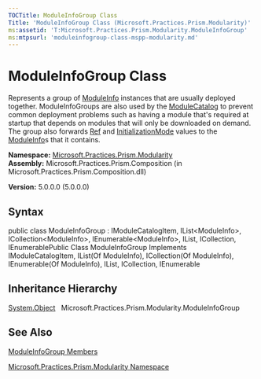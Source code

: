 ```yaml
---
TOCTitle: ModuleInfoGroup Class
Title: 'ModuleInfoGroup Class (Microsoft.Practices.Prism.Modularity)'
ms:assetid: 'T:Microsoft.Practices.Prism.Modularity.ModuleInfoGroup'
ms:mtpsurl: 'moduleinfogroup-class-mspp-modularity.md'
---
```


# ModuleInfoGroup Class

Represents a group of [ModuleInfo](https://msdn.microsoft.com/library/microsoft.practices.prism.modularity.moduleinfo) instances that are usually deployed together. ModuleInfoGroups are also used by the [ModuleCatalog](https://msdn.microsoft.com/library/microsoft.practices.prism.modularity.modulecatalog) to prevent common deployment problems such as having a module that's required at startup that depends on modules that will only be downloaded on demand. The group also forwards [Ref](https://msdn.microsoft.com/library/microsoft.practices.prism.modularity.moduleinfogroup.ref) and [InitializationMode](https://msdn.microsoft.com/library/microsoft.practices.prism.modularity.moduleinfogroup.initializationmode) values to the [ModuleInfo](https://msdn.microsoft.com/library/microsoft.practices.prism.modularity.moduleinfo)s that it contains.

**Namespace:** [Microsoft.Practices.Prism.Modularity](https://msdn.microsoft.com/library/microsoft.practices.prism.modularity)
**Assembly:** Microsoft.Practices.Prism.Composition (in Microsoft.Practices.Prism.Composition.dll)

**Version:** 5.0.0.0 (5.0.0.0)

## Syntax
public class ModuleInfoGroup : IModuleCatalogItem, IList&lt;ModuleInfo&gt;, ICollection&lt;ModuleInfo&gt;, IEnumerable&lt;ModuleInfo&gt;, IList, ICollection, IEnumerablePublic Class ModuleInfoGroup Implements IModuleCatalogItem, IList(Of ModuleInfo), ICollection(Of ModuleInfo), IEnumerable(Of ModuleInfo), IList, ICollection, IEnumerable

## Inheritance Hierarchy

[System.Object](http://msdn.microsoft.com/en-us/library/e5kfa45b)
  Microsoft.Practices.Prism.Modularity.ModuleInfoGroup

## See Also
[ModuleInfoGroup Members](https://msdn.microsoft.com/allmembers.t:microsoft.practices.prism.modularity.moduleinfogroup)

[Microsoft.Practices.Prism.Modularity Namespace](https://msdn.microsoft.com/library/microsoft.practices.prism.modularity)
